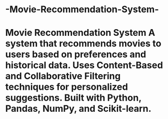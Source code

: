 # -Movie-Recommendation-System-
# Movie Recommendation System    A system that recommends movies to users based on preferences and historical data.   Uses Content-Based and Collaborative Filtering techniques for personalized suggestions.   Built with Python, Pandas, NumPy, and Scikit-learn.  
